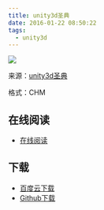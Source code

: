 ```yaml
---
title: unity3d圣典
date: 2016-01-22 08:50:22
tags:
  - unity3d
---
```


![](http://pic.veryhuo.com/allimg/1311/1_131119213324_1.jpg)

来源：[unity3d圣典](http://www.ceeger.com/Manual/)

格式：CHM

<!--more-->

## 在线阅读 ##

+ [在线阅读](http://www.ceeger.com/Manual/)

## 下载 ##

+ [百度云下载](http://pan.baidu.com/s/1d3Sr6)
+ [Github下载](https://github.com/it-ebooks/ebooks/raw/master/Unity3D%E5%9C%A3%E5%85%B8%E4%B8%AD%E6%96%87%E8%84%9A%E6%9C%AC.chm)
